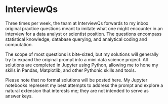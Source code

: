 # InterviewQs
Three times per week, the team at InterviewQs forwards to my inbox original practice questions meant to imitate what one might encounter in an interview for a data analyst or scientist position. The questions encompass statistical knowledge, database querying, and analytical coding and computation. 

The scope of most questions is bite-sized, but my solutions will generally try to expand the original prompt into a mini data science project. All solutions are completed in Jupyter using Python, allowing me to hone my skills in Pandas, Matplotlib, and other Pythonic skills and tools.

Please note that no formal solutions will be posted here. My Jupyter notebooks represent my best attempts to address the prompt and explore a natural extension that interests me; they are not intended to serve as answer keys.
